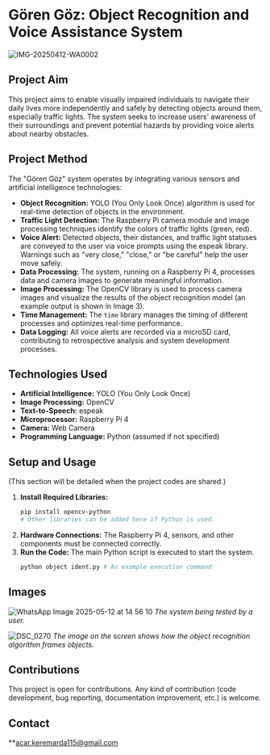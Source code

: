 # Gören Göz: Object Recognition and Voice Assistance System

![IMG-20250412-WA0002](https://github.com/user-attachments/assets/038d5ff5-0a1c-41d4-8a03-b4cf94df6c25)


## Project Aim

This project aims to enable visually impaired individuals to navigate their daily lives more independently and safely by detecting objects around them, especially traffic lights. The system seeks to increase users' awareness of their surroundings and prevent potential hazards by providing voice alerts about nearby obstacles.

## Project Method

The "Gören Göz" system operates by integrating various sensors and artificial intelligence technologies:

* **Object Recognition:** YOLO (You Only Look Once) algorithm is used for real-time detection of objects in the environment.
* **Traffic Light Detection:** The Raspberry Pi camera module and image processing techniques identify the colors of traffic lights (green, red).
* **Voice Alert:** Detected objects, their distances, and traffic light statuses are conveyed to the user via voice prompts using the espeak library. Warnings such as "very close," "close," or "be careful" help the user move safely.
* **Data Processing:** The system, running on a Raspberry Pi 4, processes data and camera images to generate meaningful information.
* **Image Processing:** The OpenCV library is used to process camera images and visualize the results of the object recognition model (an example output is shown in Image 3).
* **Time Management:** The `time` library manages the timing of different processes and optimizes real-time performance.
* **Data Logging:** All voice alerts are recorded via a microSD card, contributing to retrospective analysis and system development processes.

## Technologies Used

* **Artificial Intelligence:** YOLO (You Only Look Once)
* **Image Processing:** OpenCV
* **Text-to-Speech:** espeak
* **Microprocessor:** Raspberry Pi 4
* **Camera:** Web Camera
* **Programming Language:** Python (assumed if not specified)

## Setup and Usage

(This section will be detailed when the project codes are shared.)

1.  **Install Required Libraries:**
    ```bash
    pip install opencv-python
    # Other libraries can be added here if Python is used.
    ```
2.  **Hardware Connections:** The Raspberry Pi 4, sensors, and other components must be connected correctly.
3.  **Run the Code:** The main Python script is executed to start the system.
    ```bash
    python object ident.py # An example execution command
    ```

## Images

![WhatsApp Image 2025-05-12 at 14 56 10](https://github.com/user-attachments/assets/bf486c22-23d7-4318-b254-b22481be1bf8)
*The system being tested by a user.*

![DSC_0270](https://github.com/user-attachments/assets/f0581dbe-e11f-4ac4-8a3f-50a66827b872)
*The image on the screen shows how the object recognition algorithm frames objects.*

## Contributions

This project is open for contributions. Any kind of contribution (code development, bug reporting, documentation improvement, etc.) is welcome.


## Contact

**acar.keremarda115@gmail.com


